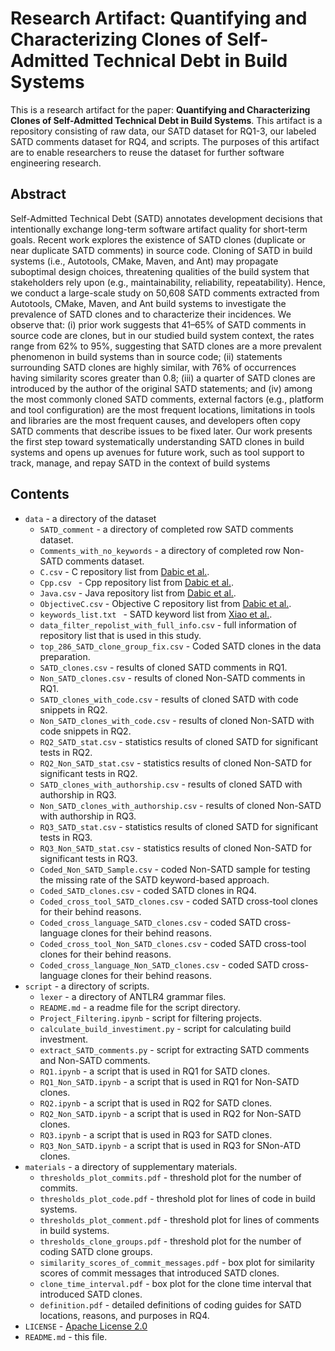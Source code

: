 # Research Artifact: Quantifying and Characterizing Clones of Self-Admitted Technical Debt in Build Systems

This is a research artifact for the paper: **Quantifying and Characterizing Clones of Self-Admitted Technical Debt in Build Systems**. This artifact is a repository consisting of raw data, our SATD dataset for RQ1-3, our labeled SATD comments dataset for RQ4, and scripts. The purposes of this artifact are to enable researchers to reuse the dataset for further software engineering research.


## Abstract
Self-Admitted Technical Debt (SATD) annotates development decisions that intentionally exchange long-term software artifact quality for short-term goals. Recent work explores the existence of SATD clones (duplicate or near duplicate SATD comments) in source code. Cloning of SATD in build systems (i.e., Autotools, CMake, Maven, and Ant) may propagate suboptimal design choices, threatening qualities of the build system that stakeholders rely upon (e.g., maintainability, reliability, repeatability). Hence, we conduct a large-scale study on 50,608 SATD comments extracted from Autotools, CMake, Maven, and Ant build systems to investigate the prevalence of SATD clones and to characterize their incidences. We observe that: (i) prior work suggests that 41–65% of SATD comments in source code are clones, but in our studied build system context, the rates range from 62% to 95%, suggesting that SATD clones are a more prevalent phenomenon in build systems than in source code; (ii) statements surrounding SATD clones are highly similar, with 76% of occurrences having similarity scores greater than 0.8; (iii) a quarter of SATD clones are introduced by the author of the original SATD statements; and (iv) among the most commonly cloned SATD comments, external factors (e.g., platform and tool configuration) are the most frequent locations, limitations in tools and libraries are the most frequent causes, and developers often copy SATD comments that describe issues to be fixed later. Our work presents the first step toward systematically understanding SATD clones in build systems and opens up avenues for future work, such as tool support to track, manage, and repay SATD in the context of build systems

## Contents
* `data` - a directory of the dataset
	* `SATD_comment` - a directory of completed row SATD comments dataset.
	* `Comments_with_no_keywords` - a directory of completed row Non-SATD comments dataset.
	* `C.csv` - C repository list from [Dabic et al.](https://ieeexplore.ieee.org/abstract/document/9463094/).
	* `Cpp.csv ` - Cpp repository list from [Dabic et al.](https://ieeexplore.ieee.org/abstract/document/9463094/).
	* `Java.csv` - Java repository list from [Dabic et al.](https://ieeexplore.ieee.org/abstract/document/9463094/).
	* `ObjectiveC.csv` - Objective C repository list from [Dabic et al.](https://ieeexplore.ieee.org/abstract/document/9463094/).
	* `keywords_list.txt ` - SATD keyword list from [Xiao et al.](https://ieeexplore.ieee.org/abstract/document/9551792). 
	* `data_filter_repolist_with_full_info.csv` - full information of repository list that is used in this study.
	* `top_286_SATD_clone_group_fix.csv` - Coded SATD clones in the data preparation.
	* `SATD_clones.csv` - results of cloned SATD comments in RQ1.
	* `Non_SATD_clones.csv` - results of cloned Non-SATD comments in RQ1.
	* `SATD_clones_with_code.csv` - results of cloned SATD with code snippets in RQ2.
	* `Non_SATD_clones_with_code.csv` - results of cloned Non-SATD with code snippets in RQ2.
	* `RQ2_SATD_stat.csv` - statistics results of cloned SATD for significant tests in RQ2.
	* `RQ2_Non_SATD_stat.csv` - statistics results of cloned Non-SATD for significant tests in RQ2.
	* `SATD_clones_with_authorship.csv` - results of cloned SATD with authorship in RQ3.
	* `Non_SATD_clones_with_authorship.csv` - results of cloned Non-SATD with authorship in RQ3.
	* `RQ3_SATD_stat.csv` - statistics results of cloned SATD for significant tests in RQ3.
	* `RQ3_Non_SATD_stat.csv` - statistics results of cloned Non-SATD for significant tests in RQ3.
	* `Coded_Non_SATD_Sample.csv` - coded Non-SATD sample for testing the missing rate of the SATD keyword-based approach.
	* `Coded_SATD_clones.csv` - coded SATD clones in RQ4.
	* `Coded_cross_tool_SATD_clones.csv` - coded SATD cross-tool clones for their behind reasons.
	* `Coded_cross_language_SATD_clones.csv` - coded SATD cross-language clones for their behind reasons.
	* `Coded_cross_tool_Non_SATD_clones.csv` - coded SATD cross-tool clones for their behind reasons.
	* `Coded_cross_language_Non_SATD_clones.csv` - coded SATD cross-language clones for their behind reasons.
* `script` - a directory of scripts.
	* `lexer` - a directory of ANTLR4 grammar files.
	* `README.md` - a readme file for the script directory.
	* `Project_Filtering.ipynb` - script for filtering projects.
	* `calculate_build_investiment.py` - script for calculating build investment.
	* `extract_SATD_comments.py` - script for extracting SATD comments and Non-SATD comments.
	* `RQ1.ipynb` - a script that is used in RQ1 for SATD clones.
	* `RQ1_Non_SATD.ipynb` - a script that is used in RQ1 for Non-SATD clones.
	* `RQ2.ipynb` - a script that is used in RQ2 for SATD clones.
	* `RQ2_Non_SATD.ipynb` - a script that is used in RQ2 for Non-SATD clones.
	* `RQ3.ipynb` - a script that is used in RQ3 for SATD clones.
	* `RQ3_Non_SATD.ipynb` - a script that is used in RQ3 for SNon-ATD clones.
* `materials` - a directory of supplementary materials.
	* `thresholds_plot_commits.pdf` - threshold plot for the number of commits.
	* `thresholds_plot_code.pdf` - threshold plot for lines of code in build systems.
	* `thresholds_plot_comment.pdf` - threshold plot for lines of comments in build systems.
	* `thresholds_clone_groups.pdf` - threshold plot for the number of coding SATD clone groups.
	* `similarity_scores_of_commit_messages.pdf` - box plot for similarity scores of commit messages that introduced SATD clones.
	* `clone_time_interval.pdf` - box plot for the clone time interval that introduced SATD clones.
	* `definition.pdf` - detailed definitions of coding guides for SATD locations, reasons, and purposes in RQ4.
* `LICENSE` - [Apache License 2.0](http://www.apache.org/licenses/)
* `README.md` - this file.
